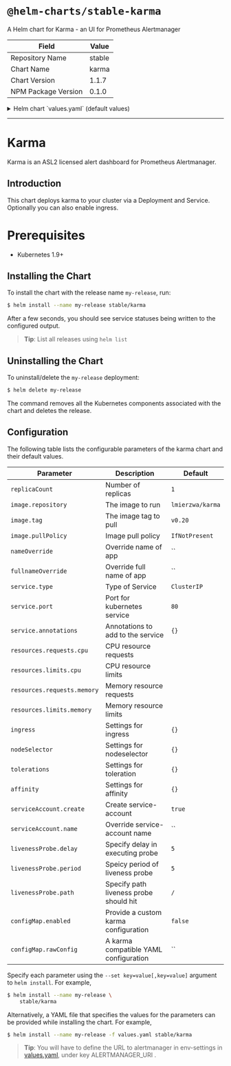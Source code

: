 # `@helm-charts/stable-karma`

A Helm chart for Karma - an UI for Prometheus Alertmanager

| Field               | Value  |
| ------------------- | ------ |
| Repository Name     | stable |
| Chart Name          | karma  |
| Chart Version       | 1.1.7  |
| NPM Package Version | 0.1.0  |

<details>

<summary>Helm chart `values.yaml` (default values)</summary>

```yaml
# Default values for karma.
# This is a YAML-formatted file.
# Declare variables to be passed into your templates.

replicaCount: 1

image:
  repository: lmierzwa/karma
  tag: v0.20
  pullPolicy: IfNotPresent

nameOverride: ''
fullnameOverride: ''

# env:
# - name: ALERTMANAGER_URI
#   value: http://monitoring-prometheus-alertmanager

service:
  type: ClusterIP
  port: 80
  annotations:
    {}
    # prometheus.io/scrape: "true"

serviceAccount:
  # Specifies whether a ServiceAccount should be created
  create: true
  # The name of the ServiceAccount to use.
  # If not set and create is true, a name is generated using the fullname template
  name:

ingress:
  enabled: false
  annotations:
    {}
    # kubernetes.io/ingress.class: nginx
    # kubernetes.io/tls-acme: "true"
  path: /
  hosts:
    - chart-example.local
  tls: []
  #  - secretName: chart-example-tls
  #    hosts:
  #      - chart-example.local

resources:
  {}
  # We usually recommend not to specify default resources and to leave this as a conscious
  # choice for the user. This also increases chances charts run on environments with little
  # resources, such as Minikube. If you do want to specify resources, uncomment the following
  # lines, adjust them as necessary, and remove the curly braces after 'resources:'.
  # limits:
  #  cpu: 100m
  #  memory: 128Mi
  # requests:
  #  cpu: 100m
  #  memory: 128Mi

nodeSelector: {}

tolerations: []

affinity: {}

# configuration for liveness probe
livenessProbe:
  delay: 5
  period: 5
  path: /

# configMap dictates if a configmap based configuration for Karma should be used
# to provide advanced configuration. NOTE, you must use port 8080!
configMap:
  enabled: false
  # rawConfig:
  #   alertmanager:
  #   interval: 30s
  #   servers:
  #     - name: local
  #       uri: http://localhost:9093
  #       timeout: 10s
  #       proxy: true
  #     - name: client-auth
  #       uri: https://localhost:9093
  #       timeout: 10s
  #       tls:
  #         ca: /etc/ssl/certs/ca-bundle.crt
  #         cert: /etc/karma/client.pem
  #         key: /etc/karma/client.key
  #   annotations:
  #     default:
  #       hidden: false
  #     hidden:
  #       - help
  #     visible: []
  #   filters:
  #     default:
  #       - "@receiver=by-cluster-service"
  #   labels:
  #     color:
  #       static:
  #         - job
  #       unique:
  #         - cluster
  #         - instance
  #         - "@receiver"
  #     keep: []
  #     strip: []
  #   listen:
  #     address: "0.0.0.0"
  #     port: 8080
  #     prefix: /
  #   log:
  #     config: false
  #     level: info
  #   jira:
  #     - regex: DEVOPS-[0-9]+
  #       uri: https://jira.example.com
  #   receivers:
  #     keep: []
  #     strip: []
  #   sentry:
  #     private: secret
  #   public: 123456789
```

</details>

---

# Karma

Karma is an ASL2 licensed alert dashboard for Prometheus Alertmanager.

## Introduction

This chart deploys karma to your cluster via a Deployment and Service.
Optionally you can also enable ingress.

# Prerequisites

- Kubernetes 1.9+

## Installing the Chart

To install the chart with the release name `my-release`, run:

```bash
$ helm install --name my-release stable/karma
```

After a few seconds, you should see service statuses being written to the configured output.

> **Tip**: List all releases using `helm list`

## Uninstalling the Chart

To uninstall/delete the `my-release` deployment:

```bash
$ helm delete my-release
```

The command removes all the Kubernetes components associated with the chart and deletes the release.

## Configuration

The following table lists the configurable parameters of the karma chart and their default values.

| Parameter                   | Description                            | Default          |
| --------------------------- | -------------------------------------- | ---------------- |
| `replicaCount`              | Number of replicas                     | `1`              |
| `image.repository`          | The image to run                       | `lmierzwa/karma` |
| `image.tag`                 | The image tag to pull                  | `v0.20`          |
| `image.pullPolicy`          | Image pull policy                      | `IfNotPresent`   |
| `nameOverride`              | Override name of app                   | ``               |
| `fullnameOverride`          | Override full name of app              | ``               |
| `service.type`              | Type of Service                        | `ClusterIP`      |
| `service.port`              | Port for kubernetes service            | `80`             |
| `service.annotations`       | Annotations to add to the service      | `{}`             |
| `resources.requests.cpu`    | CPU resource requests                  |                  |
| `resources.limits.cpu`      | CPU resource limits                    |                  |
| `resources.requests.memory` | Memory resource requests               |                  |
| `resources.limits.memory`   | Memory resource limits                 |                  |
| `ingress`                   | Settings for ingress                   | `{}`             |
| `nodeSelector`              | Settings for nodeselector              | `{}`             |
| `tolerations`               | Settings for toleration                | `{}`             |
| `affinity`                  | Settings for affinity                  | `{}`             |
| `serviceAccount.create`     | Create service-account                 | `true`           |
| `serviceAccount.name`       | Override service-account name          | ``               |
| `livenessProbe.delay`       | Specify delay in executing probe       | `5`              |
| `livenessProbe.period`      | Speicy period of liveness probe        | `5`              |
| `livenessProbe.path`        | Specify path liveness probe should hit | `/`              |
| `configMap.enabled`         | Provide a custom karma configuration   | `false`          |
| `configMap.rawConfig`       | A karma compatible YAML configuration  | ``               |

Specify each parameter using the `--set key=value[,key=value]` argument to `helm install`. For example,

```bash
$ helm install --name my-release \
    stable/karma
```

Alternatively, a YAML file that specifies the values for the parameters can be provided while installing the chart. For example,

```bash
$ helm install --name my-release -f values.yaml stable/karma
```

> **Tip**: You will have to define the URL to alertmanager in env-settings in [values.yaml](values.yaml), under key ALERTMANAGER_URI .
